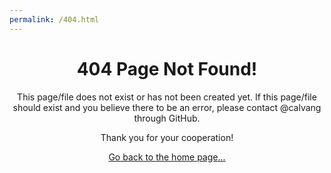 ```yaml
---
permalink: /404.html
---
```


<center><h1> 404 Page Not Found! </h1></center>
<center><p> This page/file does not exist or has not been created yet. If this page/file should exist and you believe there to be an error, please contact @calvang through GitHub. </p></center>
<center><p> Thank you for your cooperation! </p></center>
<p><center><a href="/home">Go back to the home page...</a></center></p>
